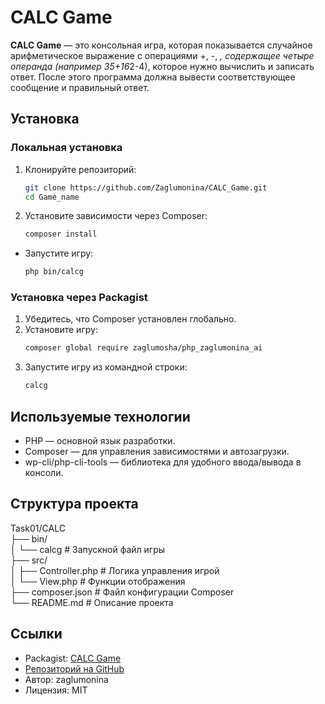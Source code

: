 # CALC Game

**CALC Game** — это консольная игра, которая показывается случайное арифметическое выражение с операциями +, -, *, содержащее четыре операнда (например 35+16*2-4), которое нужно вычислить и записать ответ. После этого программа должна вывести соответствующее сообщение и правильный ответ.

## Установка

### Локальная установка
1. Клонируйте репозиторий:
   ```bash
   git clone https://github.com/Zaglumonina/CALC_Game.git
   cd Game_name
2. Установите зависимости через Composer:
    ```bash
    composer install
- Запустите игру:
    ```bash
    php bin/calcg
### Установка через Packagist
1. Убедитесь, что Composer установлен глобально.
2. Установите игру:
    ```bash
    composer global require zaglumosha/php_zaglumonina_ai
3. Запустите игру из командной строки:
    ```bash
    calcg
## Используемые технологии
- PHP — основной язык разработки.
- Composer — для управления зависимостями и автозагрузки.
- wp-cli/php-cli-tools — библиотека для удобного ввода/вывода в консоли.
## Структура проекта

Task01/CALC \
├── bin/ \
│   └── calcg       # Запускной файл игры \
├── src/ \
│   ├── Controller.php        # Логика управления игрой \
│   └── View.php              # Функции отображения \
├── composer.json             # Файл конфигурации Composer \
└── README.md                 # Описание проекта 

## Ссылки
- Packagist: [CALC Game](https://packagist.org/packages/zaglumosha/php_zaglumonina_ai)
- [Репозиторий на GitHub](https://github.com/Zaglumosha/Calcul_Game)
- Автор: zaglumonina
- Лицензия: MIT
